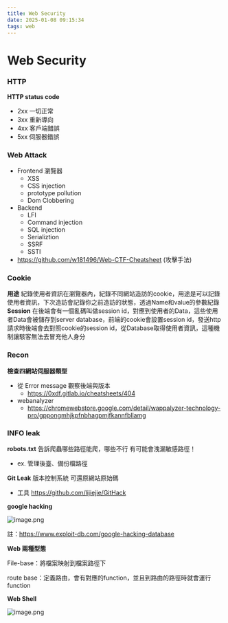 ```yaml
---
title: Web Security
date: 2025-01-08 09:15:34
tags: web
---
```

# Web Security
### HTTP
**HTTP status code**
- 2xx 一切正常
- 3xx 重新導向
- 4xx 客戶端錯誤
- 5xx 伺服器錯誤


### Web Attack
- Frontend 瀏覽器
  - XSS
  - CSS injection
  - prototype pollution
  - Dom Clobbering
- Backend
  - LFI
  - Command injection
  - SQL injection
  - Serializtion
  - SSRF
  - SSTI
- https://github.com/w181496/Web-CTF-Cheatsheet (攻擊手法)

### Cookie
**用途**
紀錄使用者資訊在瀏覽器內，紀錄不同網站造訪的cookie，用途是可以記錄使用者資訊，下次造訪會記錄你之前造訪的狀態，透過Name和value的參數紀錄
**Session**
在後端會有一個亂碼叫做session id，對應到使用者的Data，這些使用者Data會被儲存到server database，前端的cookie會設置session id，發送http 請求時後端會去對照cookie的session id，從Database取得使用者資訊，這種機制讓駭客無法去冒充他人身分

### Recon  
**檢查四網站伺服器類型**
- 從 Error message 觀察後端與版本
  - https://0xdf.gitlab.io/cheatsheets/404
- webanalyzer 
  - https://chromewebstore.google.com/detail/wappalyzer-technology-pro/gppongmhjkpfnbhagpmjfkannfbllamg

### INFO leak


**robots.txt**
告訴爬蟲哪些路徑能爬，哪些不行
有可能會洩漏敏感路徑！
- ex. 管理後臺、備份檔路徑

**Git Leak**
版本控制系統
可還原網站原始碼
- 工具 https://github.com/lijiejie/GitHack

**google hacking**

![image.png](https://public-imgbed.pages.dev/file/1736316233341_image.png)

註：https://www.exploit-db.com/google-hacking-database



**Web 兩種型態**

File-base：將檔案映射到檔案路徑下

route base：定義路由，會有對應的function，並且到路由的路徑時就會運行function

**Web Shell**

![image.png](https://public-imgbed.pages.dev/file/1739931892435_image.png)